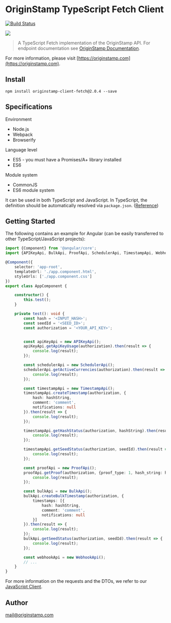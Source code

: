 # OriginStamp TypeScript Fetch Client

[![Build Status](https://travis-ci.com/OriginStampTimestamping/originstamp-client-typescript-fetch.svg?branch=master)](https://travis-ci.com/OriginStampTimestamping/originstamp-client-typescript-fetch)

![](https://resources.originstamp.com/images/logo/originstamp-logo-landscape-mc_248x53.png)


> A TypeScript Fetch implementation of the OriginStamp API. For endpoint documentation see [OriginStamp Documentation](https://docs.originstamp.com).

For more information, please visit [https://originstamp.com](https://originstamp.com).

## Install

```
npm install originstamp-client-fetch@2.0.4 --save
```

## Specifications

Environment

* Node.js
* Webpack
* Browserify

Language level

* ES5 - you must have a Promises/A+ library installed
* ES6

Module system

* CommonJS
* ES6 module system

It can be used in both TypeScript and JavaScript. In TypeScript, the definition should be automatically resolved
via `package.json`. ([Reference](http://www.typescriptlang.org/docs/handbook/typings-for-npm-packages.html))

## Getting Started

The following contains an example for Angular (can be easily transferred to other TypeScript/JavaScript projects):

```typescript
import {Component} from '@angular/core';
import {APIKeyApi, BulkApi, ProofApi, SchedulerApi, TimestampApi, WebhookApi} from 'originstamp-client-fetch';

@Component({
    selector: 'app-root',
    templateUrl: './app.component.html',
    styleUrls: ['./app.component.css']
})
export class AppComponent {

    constructor() {
        this.test();
    }

    private test(): void {
        const hash = '<INPUT_HASH>';
        const seedId = '<SEED_ID>';
        const authorization = '<YOUR_API_KEY>';


        const apiKeyApi = new APIKeyApi();
        apiKeyApi.getApiKeyUsage(authorization).then(result => {
            console.log(result);
        });

        const schedulerApi = new SchedulerApi();
        schedulerApi.getActiveCurrencies(authorization).then(result => {
            console.log(result);
        });

        const timestampApi = new TimestampApi();
        timestampApi.createTimestamp(authorization, {
            hash: hashString,
            comment: 'comment',
            notifications: null
        }).then(result => {
            console.log(result);
        });

        timestampApi.getHashStatus(authorization, hashString).then(result => {
            console.log(result);
        });

        timestampApi.getSeedStatus(authorization, seedId).then(result => {
            console.log(result);
        });

        const proofApi = new ProofApi();
        proofApi.getProof(authorization, {proof_type: 1, hash_string: hashString, currency: 0}).then(result => {
            console.log(result);
        });

        const bulkApi = new BulkApi();
        bulkApi.createBulkTimestamp(authorization, {
            timestamps: [{
                hash: hashString,
                comment: 'comment',
                notifications: null
            }]
        }).then(result => {
            console.log(result);
        });
        bulkApi.getSeedStatus(authorization, seedId).then(result => {
            console.log(result);
        });

        const webhookApi = new WebhookApi();
        // ...
    }
}
```

For more information on the requests and the DTOs, we refer to our [JavaScript Client](https://www.npmjs.com/package/originstamp-client-javascript).

## Author

mail@originstamp.com
